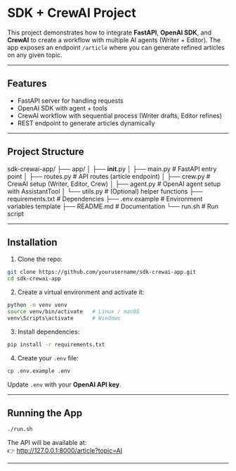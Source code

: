 # SDK + CrewAI Project

This project demonstrates how to integrate **FastAPI**, **OpenAI SDK**, and **CrewAI** to create a workflow with multiple AI agents (Writer + Editor). The app exposes an endpoint `/article` where you can generate refined articles on any given topic.

---

## Features
- FastAPI server for handling requests
- OpenAI SDK with agent + tools
- CrewAI workflow with sequential process (Writer drafts, Editor refines)
- REST endpoint to generate articles dynamically

---

## Project Structure
sdk-crewai-app/
├── app/
│   ├── __init__.py
│   ├── main.py              # FastAPI entry point
│   ├── routes.py            # API routes (article endpoint)
│   ├── crew.py              # CrewAI setup (Writer, Editor, Crew)
│   ├── agent.py             # OpenAI agent setup with AssistantTool
│   └── utils.py             # (Optional) helper functions
├── requirements.txt         # Dependencies
├── .env.example             # Environment variables template
├── README.md                # Documentation
└── run.sh                   # Run script

---

## Installation

1. Clone the repo:
```bash
git clone https://github.com/yourusername/sdk-crewai-app.git
cd sdk-crewai-app
```

2. Create a virtual environment and activate it:
```bash
python -m venv venv
source venv/bin/activate   # Linux / macOS
venv\Scripts\activate      # Windows
```

3. Install dependencies:
```bash
pip install -r requirements.txt
```

4. Create your `.env` file:
```bash
cp .env.example .env
```
Update `.env` with your **OpenAI API key**.

---

## Running the App

```bash
./run.sh
```

The API will be available at:  
👉 http://127.0.0.1:8000/article?topic=AI

---

